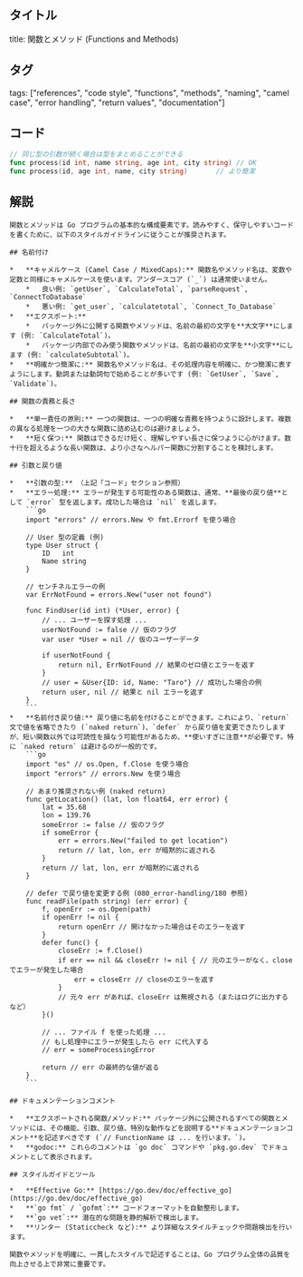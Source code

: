 ## タイトル
title: 関数とメソッド (Functions and Methods)

## タグ
tags: ["references", "code style", "functions", "methods", "naming", "camel case", "error handling", "return values", "documentation"]

## コード
```go
// 同じ型の引数が続く場合は型をまとめることができる
func process(id int, name string, age int, city string) // OK
func process(id, age int, name, city string)       // より簡潔
```

## 解説
```text
関数とメソッドは Go プログラムの基本的な構成要素です。読みやすく、保守しやすいコードを書くために、以下のスタイルガイドラインに従うことが推奨されます。

## 名前付け

*   **キャメルケース (Camel Case / MixedCaps):** 関数名やメソッド名は、変数や定数と同様にキャメルケースを使います。アンダースコア (`_`) は通常使いません。
    *   良い例: `getUser`, `CalculateTotal`, `parseRequest`, `ConnectToDatabase`
    *   悪い例: `get_user`, `calculatetotal`, `Connect_To_Database`
*   **エクスポート:**
    *   パッケージ外に公開する関数やメソッドは、名前の最初の文字を**大文字**にします (例: `CalculateTotal`)。
    *   パッケージ内部でのみ使う関数やメソッドは、名前の最初の文字を**小文字**にします (例: `calculateSubtotal`)。
*   **明確かつ簡潔に:** 関数名やメソッド名は、その処理内容を明確に、かつ簡潔に表すようにします。動詞または動詞句で始めることが多いです (例: `GetUser`, `Save`, `Validate`)。

## 関数の責務と長さ

*   **単一責任の原則:** 一つの関数は、一つの明確な責務を持つように設計します。複数の異なる処理を一つの大きな関数に詰め込むのは避けましょう。
*   **短く保つ:** 関数はできるだけ短く、理解しやすい長さに保つように心がけます。数十行を超えるような長い関数は、より小さなヘルパー関数に分割することを検討します。

## 引数と戻り値

*   **引数の型:** （上記「コード」セクション参照）
*   **エラー処理:** エラーが発生する可能性のある関数は、通常、**最後の戻り値**として `error` 型を返します。成功した場合は `nil` を返します。
    ```go
    import "errors" // errors.New や fmt.Errorf を使う場合

    // User 型の定義 (例)
    type User struct {
        ID   int
        Name string
    }

    // センチネルエラーの例
    var ErrNotFound = errors.New("user not found")

    func FindUser(id int) (*User, error) {
        // ... ユーザーを探す処理 ...
        userNotFound := false // 仮のフラグ
        var user *User = nil // 仮のユーザーデータ

        if userNotFound {
            return nil, ErrNotFound // 結果のゼロ値とエラーを返す
        }
        // user = &User{ID: id, Name: "Taro"} // 成功した場合の例
        return user, nil // 結果と nil エラーを返す
    }
    ```
*   **名前付き戻り値:** 戻り値に名前を付けることができます。これにより、`return` 文で値を省略できたり (`naked return`)、`defer` から戻り値を変更できたりしますが、短い関数以外では可読性を損なう可能性があるため、**使いすぎに注意**が必要です。特に `naked return` は避けるのが一般的です。
    ```go
    import "os" // os.Open, f.Close を使う場合
    import "errors" // errors.New を使う場合

    // あまり推奨されない例 (naked return)
    func getLocation() (lat, lon float64, err error) {
        lat = 35.68
        lon = 139.76
        someError := false // 仮のフラグ
        if someError {
            err = errors.New("failed to get location")
            return // lat, lon, err が暗黙的に返される
        }
        return // lat, lon, err が暗黙的に返される
    }

    // defer で戻り値を変更する例 (080_error-handling/180 参照)
    func readFile(path string) (err error) {
        f, openErr := os.Open(path)
        if openErr != nil {
            return openErr // 開けなかった場合はそのエラーを返す
        }
        defer func() {
            closeErr := f.Close()
            if err == nil && closeErr != nil { // 元のエラーがなく、closeでエラーが発生した場合
                err = closeErr // closeのエラーを返す
            }
            // 元々 err があれば、closeErr は無視される（またはログに出力するなど）
        }()

        // ... ファイル f を使った処理 ...
        // もし処理中にエラーが発生したら err に代入する
        // err = someProcessingError

        return // err の最終的な値が返る
    }
    ```

## ドキュメンテーションコメント

*   **エクスポートされる関数/メソッド:** パッケージ外に公開されるすべての関数とメソッドには、その機能、引数、戻り値、特別な動作などを説明する**ドキュメンテーションコメント**を記述すべきです (`// FunctionName は ... を行います。`)。
*   **godoc:** これらのコメントは `go doc` コマンドや `pkg.go.dev` でドキュメントとして表示されます。

## スタイルガイドとツール

*   **Effective Go:** [https://go.dev/doc/effective_go](https://go.dev/doc/effective_go)
*   **`go fmt` / `gofmt`:** コードフォーマットを自動整形します。
*   **`go vet`:** 潜在的な問題を静的解析で検出します。
*   **リンター (Staticcheck など):** より詳細なスタイルチェックや問題検出を行います。

関数やメソッドを明確に、一貫したスタイルで記述することは、Go プログラム全体の品質を向上させる上で非常に重要です。
